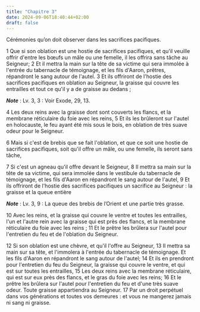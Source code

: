 ```yaml
---
title: "Chapitre 3"
date: 2024-09-06T18:40:44+02:00
draft: false
---
```



Cérémonies qu’on doit observer dans les sacrifices pacifiques.


1 Que si son oblation est une hostie de sacrifices pacifiques, et qu'il veuille offrir d'entre les bœufs un mâle ou une femelle, il les offrira sans tâche au Seigneur; 2 Et il mettra la main sur la tête de sa victime qui sera immolée à l'entrée du tabernacle de témoignage, et les fils d'Aaron, prêtres, répandront le sang autour de l'autel. 3 Et ils offriront de l'hostie des sacrifices pacifiques en oblation au Seigneur, la graisse qui couvre les entrailles et tout ce qu'il y a de graisse au dedans ;

***Note*** :  Lv. 3, 3 : Voir Exode, 29, 13.

4 Les deux reins avec la graisse dont sont couverts les flancs, et la membrane réticulaire du foie avec les reins, 5 Et ils les brûleront sur l'autel en holocauste, le feu ayant été mis sous le bois, en oblation de très suave odeur pour le Seigneur.


6 Mais si c'est de brebis que se fait l'oblation, et que ce soit une hostie de sacrifices pacifiques, soit qu'il offre un mâle, ou une femelle, ils seront sans tâche,


7 Si c'est un agneau qu'il offre devant le Seigneur, 8 Il mettra sa main sur la tête de sa victime, qui sera immolée dans le vestibule du tabernacle de témoignage, et les fils d'Aaron en répandront le sang autour de l'autel, 9 Et ils offriront de l'hostie des sacrifices pacifiques un sacrifice au Seigneur : la graisse et la queue entière

***Note*** :  Lv. 3, 9 : La queue des brebis de l’Orient et une partie très grasse.

10 Avec les reins, et la graisse qui couvre le ventre et toutes les entrailles, l'un et l'autre rein avec la graisse qui est près des flancs, et la membrane réticulaire du foie avec les reins ; 11 Et le prêtre les brûlera sur l'autel pour l'entretien du feu et de l'oblation du Seigneur.


12 Si son oblation est une chèvre, et qu'il l'offre au Seigneur, 13 Il mettra sa main sur sa tête, et l'immolera à l'entrée du tabernacle de témoignage. Et les fils d'Aaron en répandront le sang autour de l'autel; 14 Et ils en prendront pour l'entretien du feu du Seigneur, la graisse qui couvre le ventre, et qui est sur toutes les entrailles, 15 Les deux reins avec la membrane réticulaire, qui est sur eux près des flancs, et le gras du foie avec les reins; 16 Et le prêtre les brûlera sur l'autel pour l'entretien du feu et d'une très suave odeur. Toute graisse appartiendra au Seigneur. 17 Par un droit perpétuel dans vos générations et toutes vos demeures : et vous ne mangerez jamais ni sang ni graisse.

